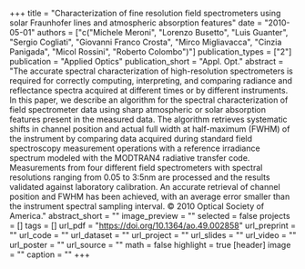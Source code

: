 +++
title = "Characterization of fine resolution field spectrometers using solar Fraunhofer lines and atmospheric absorption features"
date = "2010-05-01"
authors = ["c("Michele Meroni", "Lorenzo Busetto", "Luis Guanter", "Sergio Cogliati", "Giovanni Franco Crosta", "Mirco Migliavacca", "Cinzia Panigada", "Micol Rossini", "Roberto Colombo")"]
publication_types = ["2"]
publication = "Applied Optics"
publication_short = "Appl. Opt."
abstract = "The accurate spectral characterization of high-resolution spectrometers is required for correctly computing, interpreting, and comparing radiance and reflectance spectra acquired at different times or by different instruments. In this paper, we describe an algorithm for the spectral characterization of field spectrometer data using sharp atmospheric or solar absorption features present in the measured data. The algorithm retrieves systematic shifts in channel position and actual full width at half-maximum (FWHM) of the instrument by comparing data acquired during standard field spectroscopy measurement operations with a reference irradiance spectrum modeled with the MODTRAN4 radiative transfer code. Measurements from four different field spectrometers with spectral resolutions ranging from 0.05 to 3:5nm are processed and the results validated against laboratory calibration. An accurate retrieval of channel position and FWHM has been achieved, with an average error smaller than the instrument spectral sampling interval. © 2010 Optical Society of America."
abstract_short = ""
image_preview = ""
selected = false
projects = []
tags = []
url_pdf = "https://doi.org/10.1364/ao.49.002858"
url_preprint = ""
url_code = ""
url_dataset = ""
url_project = ""
url_slides = ""
url_video = ""
url_poster = ""
url_source = ""
math = false
highlight = true
[header]
image = ""
caption = ""
+++
